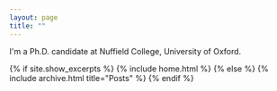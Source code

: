 ```yaml
---
layout: page
title: ""
---
```


I'm a Ph.D. candidate at Nuffield College, University of Oxford.

{% if site.show_excerpts %}
  {% include home.html %}
{% else %}
  {% include archive.html title="Posts" %}
{% endif %}

